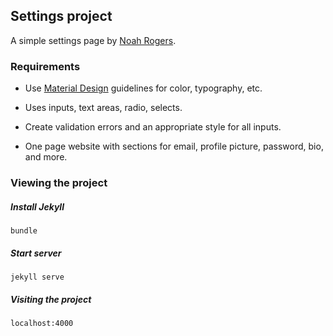 ## Settings project
A simple settings page by [Noah Rogers](http://treydor.github.io).

### Requirements
* Use [Material Design](http://www.google.com/design/spec/material-design/introduction.html) guidelines for color, typography, etc.

* Uses inputs, text areas, radio, selects.

* Create validation errors and an appropriate style for all inputs.

* One page website with sections for email, profile picture, password, bio, and more.

### Viewing the project

##### Install Jekyll
```
bundle
```

##### Start server
```
jekyll serve
```

##### Visiting the project
```
localhost:4000
```
